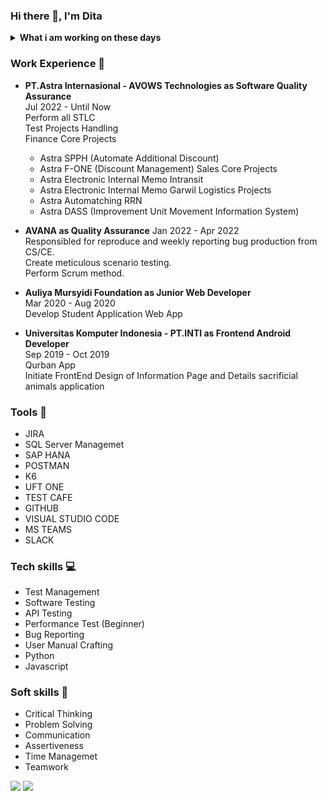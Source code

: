### Hi there 👋, I'm Dita 

<details>
 <summary><strong>What i am working on these days</strong></summary>
    &emsp;🔭 I’m currently work as Software Quality Assurance, looking for new opportunity for similar role</br>
    &emsp;🌱 Interest for System Analyst, Technical Writer, IT Business Analyst, and IT Project Manager  position. </br>
    &emsp; 💬 Ask me about anything.</br>
    &emsp; 📫 How to reach me: <a href="https://www.linkedin.com/in/pramaditasielda/">LinkedIn!</a></br>
    &emsp; 📫 Email me: pramaditasielda@gmail.com </br>
    &emsp; 😄 Pronouns: She/Her </br>
</details>

### Work Experience :office:
* <b>PT.Astra Internasional - AVOWS Technologies as Software Quality Assurance </b> </br>
  Jul 2022 - Until Now </br>
  Perform all STLC </br>
  Test Projects Handling </br>
  Finance Core Projects </br>
  - Astra SPPH (Automate Additional Discount)
  - Astra F-ONE (Discount Management)
  Sales Core Projects </br>
  - Astra Electronic Internal Memo Intransit
  - Astra Electronic Internal Memo Garwil
  Logistics Projects </br>
  - Astra Automatching RRN 
  - Astra DASS (Improvement Unit Movement Information System)

 * <b>AVANA as Quality Assurance</b>
   Jan 2022 - Apr 2022 </br>
   Responsibled for reproduce and weekly reporting bug production from CS/CE. </br>
   Create meticulous scenario testing. </br>
   Perform Scrum method. </br>
   
* <b>Auliya Mursyidi Foundation as Junior Web Developer</b> </br>
  Mar 2020 - Aug 2020 </br>
  Develop Student Application Web App </br>

* <b>Universitas Komputer Indonesia - PT.INTI as Frontend Android Developer</b> </br>
  Sep 2019 - Oct 2019 </br>
  Qurban App</br>
  Initiate FrontEnd Design of Information Page and Details sacrificial animals application

### Tools :wrench:
* JIRA
* SQL Server Managemet
* SAP HANA
* POSTMAN
* K6
* UFT ONE
* TEST CAFE
* GITHUB
* VISUAL STUDIO CODE
* MS TEAMS
* SLACK

### Tech skills :computer:
* Test Management
* Software Testing
* API Testing
* Performance Test (Beginner)
* Bug Reporting
* User Manual Crafting
* Python
* Javascript

### Soft skills :file_folder:
* Critical Thinking
* Problem Solving
* Communication
* Assertiveness
* Time Managemet
* Teamwork


    

<p>
    <img src="https://github-readme-stats.vercel.app/api?username=Pramadita&hide=contribs,prs&show_icons=true&hide_border=true&title_color=000" />
    <img src="https://github-readme-stats.sera5-dev.vercel.app/api/top-langs/?username=Pramadita&hide_border=true&layout=compact&title_color=000000&tetx_color=000000" width="">
</p>


